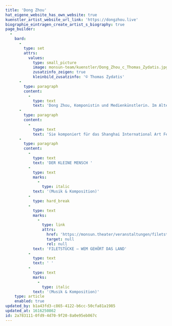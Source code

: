 ```yaml
---
title: 'Dong Zhou'
hat_eigene_website_has_own_website: true
kuenstler_artist_website_url_link: 'https://dongzhou.live'
biographie_eintragen_create_artist_s_biography: true
page_builder:
  -
    bard:
      -
        type: set
        attrs:
          values:
            type: small_picture
            image: monsun-team/kuenstler/Dong_Zhou_c_Thomas_Zydatis.jpg
            zusatzinfo_zeigen: true
            kleinbild_zusatzinfo: '© Thomas Zydatis'
      -
        type: paragraph
        content:
          -
            type: text
            text: 'Dong Zhou, Komponistin und Medienkünstlerin. Im Alter von 3 Jahren beginnt sie mit dem Klavierspiel, einige Jahre später folgt Geigenunterricht. Als Violinistin arbeitete sie 7 Jahre für das Shanghai Studenten Orchester. Sie erwirbt Ihren B.A. Music Design vom Shanghai Conservatory of Music und M.A. Multimediale Komposition von der Hochschule für Musik und Theater Hamburg bei Professor Georg Hajdu und Professor Elmar Lampson. Zurzeit promoviert sie an der Leuphana Universität bei Professor Rolf Großmann.'
      -
        type: paragraph
        content:
          -
            type: text
            text: 'Sie komponiert für das Shanghai International Art Festival, Hamburg CLAB Festival und das ZKM Karlsruhe. 2018 gewinnt sie den ersten Preis beim ICMC 2018 Hacker-N-Makerthon und erreicht 2019 das Finale des Deutschen Musikwettbewerbs.'
      -
        type: paragraph
        content:
          -
            type: text
            text: 'DER KLEINE MENSCH '
          -
            type: text
            marks:
              -
                type: italic
            text: '(Musik & Komposition)'
          -
            type: hard_break
          -
            type: text
            marks:
              -
                type: link
                attrs:
                  href: 'https://monsun.theater/veranstaltungen/filetstuecke'
                  target: null
                  rel: null
            text: 'FILETSTÜCKE – WEM GEHÖRT DAS LAND'
          -
            type: text
            text: ' '
          -
            type: text
            marks:
              -
                type: italic
            text: '(Musik & Komposition)'
    type: article
    enabled: true
updated_by: b1a43fd3-c865-4122-b6cc-50cfa81a1985
updated_at: 1616250862
id: 2a783111-0fd9-4d70-9f20-8a0e95eb067c
---
```

